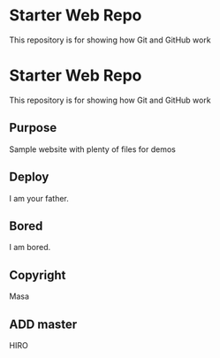 # Starter Web Repo

This repository is for showing how Git and GitHub work

# Starter Web Repo

This repository is for showing how Git and GitHub work

## Purpose

Sample website with plenty of files for demos

## Deploy

I am your father.

## Bored

I am bored.

## Copyright

Masa

## ADD master

HIRO
